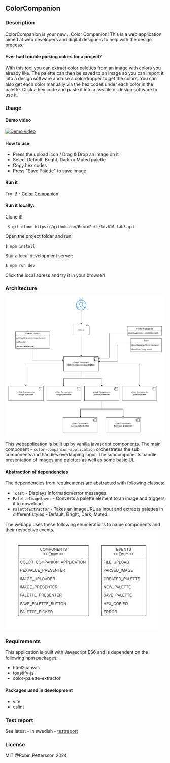 ## ColorCompanion

### Description
ColorCompanion is your new... Color Companion!
This is a web application aimed at web developers and digital designers to help with the design process.

#### Ever had trouble picking colors for a project?
With this tool you can extract color palettes from an image with colors you already like.
The palette can then be saved to an image so you can import it into a design software and use a colordropper to get the colors.
You can also get each color manually via the hex codes under each color in the palette. Click a hex code and paste it into a css file or design software to use it.

### Usage
#### Demo video
[![Demo video](https://img.youtube.com/vi/vk7zFJTC2Zc/0.jpg)](https://youtu.be/vk7zFJTC2Zc)

#### How to use 
- Press the upload icon / Drag & Drop an image on it
- Select Default, Bright, Dark or Muted palette
- Copy hex codes 
- Press "Save Palette" to save image


#### Run it
Try it! - [Color Companion](https://colorcompanion.netlify.app/)

#### Run it locally:
Clone it!

```
 $ git clone https://github.com/RobinPett/1dv610_lab3.git
 ```

 Open the project folder and run:
 ```
 $ npm install
 ```
 Star a local development server:
 ```
 $ npm run dev
 ```
 Click the local adress and try it in your browser!


### Architecture
![architecture](.readme/architecture.jpg)

This webapplication is built up by vanilla javascript components.
The main component - `color-companion-application` orchestrates the sub components and handles overlapping logic. The subcomponents handle presentation of images and palettes as well as some basic UI. 

#### Abstraction of dependencies
The dependencies from [requirements](#requirements) are abstracted with following classes:

- `Toast` - Displays Information/error messages.
- `PaletteImageSaver` - Converts a palette element to an image and triggers it to download.
- `PaletteExtractor` - Takes an imageURL as input and extracts palettes in different styles - Default, Bright, Dark, Muted.

The webapp uses these following enumerations to name components and their respective events.
![enumeration](.readme/enumeration.jpg)




### Requirements
This application is built with Javascript ES6 and is dependent on the following npm packages:
- html2canvas
- toastify-js
- color-palette-extractor

#### Packages used in development
- vite
- eslint

### Test report
See latest - In swedish - [testreport](testrapport.md)

### License
MIT @Robin Pettersson 2024